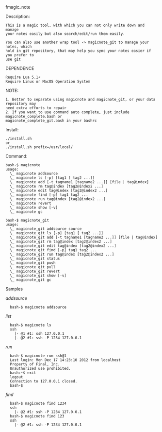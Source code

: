 fmagic_note

Description:

    This is a magic tool, with which you can not only write down and manage
    your notes easily but also search/edit/run them easily.

    You can also use another wrap tool -> magicnote_git to manage your notes, which
    hold in git repository, that may help you sync your notes easier if you prefer to
    use git

DEPENDENCE

    Require Lua 5.1+
    Require Linux or MacOS Operation System

NOTE:

    1. Better to separate using magicnote and magicnote_git, or your data repository may
    need extra efforts to repair
    2. If you want to use command auto complete, just include magicnote_complete.bash or
    magicnote_complete_git.bash in your bashrc

Install:

    ./install.sh
    or
    ./install.sh prefix=/usr/local/

Command:

    bash-$ magicnote
    usage:
      \_ magicnote addsource
      \_ magicnote ls [-p] [tag1 [ tag2 ...]]
      \_ magicnote add [-t tagname1 [tagname2 ...]] [file | tag@index]
      \_ magicnote rm tag@index [tag2@index2 ...]
      \_ magicnote edit tag@index [tag2@index2 ...]
      \_ magicnote find [-p] tag1 tag2 ...
      \_ magicnote run tag@index [tag2@index2 ...]
      \_ magicnote revert
      \_ magicnote show [-v]
      \_ magicnote gc

    bash-$ magicnote_git
    usage:
      \_ magicnote_git addsource source
      \_ magicnote_git ls [-p] [tag1 [ tag2 ...]]
      \_ magicnote_git add [-t tagname1 [tagname2 ...]] [file | tag@index]
      \_ magicnote_git rm tag@index [tag2@index2 ...]
      \_ magicnote_git edit tag@index [tag2@index2 ...]
      \_ magicnote_git find [-p] tag1 tag2 ...
      \_ magicnote_git run tag@index [tag2@index2 ...]
      \_ magicnote_git status
      \_ magicnote_git push
      \_ magicnote_git pull
      \_ magicnote_git revert
      \_ magicnote_git show [-v]
      \_ magicnote_git gc

Samples

*addsource*

      bash-$ magicnote addsource

*list*

      bash-$ magicnote ls
      ssh
        |- @1 #1: ssh 127.0.0.1
        |- @2 #1: ssh -P 1234 127.0.0.1

*run*
   
      bash-$ magicnote run ssh@1
      Last login: Mon Dec 17 14:23:10 2012 from localhost
      Property of Final, Inc.
      Unauthorized use prohibited.
      bash:~$ exit
      logout
      Connection to 127.0.0.1 closed.
      bash-$

*find*

      bash-$ magicnote find 1234
      ssh
        |- @2 #1: ssh -P 1234 127.0.0.1
      bash-$ magicnote find 123
      ssh
        |- @2 #1: ssh -P 1234 127.0.0.1

